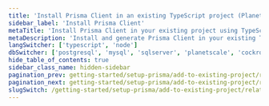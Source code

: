 ```yaml
---
title: 'Install Prisma Client in an existing TypeScript project (PlanetScale)'
sidebar_label: 'Install Prisma Client'
metaTitle: 'Install Prisma Client in your existing project using TypeScript and PlanetScale'
metaDescription: 'Install and generate Prisma Client in your existing TypeScript and PlanetScale project'
langSwitcher: ['typescript', 'node']
dbSwitcher: ['postgresql', 'mysql', 'sqlserver', 'planetscale', 'cockroachdb']
hide_table_of_contents: true
sidebar_class_name: hidden-sidebar
pagination_prev: getting-started/setup-prisma/add-to-existing-project/relational-databases/introspection-typescript-planetscale
pagination_next: getting-started/setup-prisma/add-to-existing-project/relational-databases/querying-the-database-typescript-planetscale
slugSwitch: /getting-started/setup-prisma/add-to-existing-project/relational-databases/install-prisma-client-
---
```


<!-- InstallPrismaClient -->

